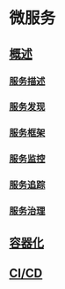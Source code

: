 # 微服务

## [概述](ms-summary.md)

### [服务描述](ms-desc.md)

### [服务发现](ms-discovery.md)

### [服务框架](ms-frame.md)

### [服务监控](ms-monitor.md)

### [服务追踪](ms-trace.md)

### [服务治理](ms-manage.md)

## [容器化](ms-container.md)

## [CI/CD](cicd.md)
